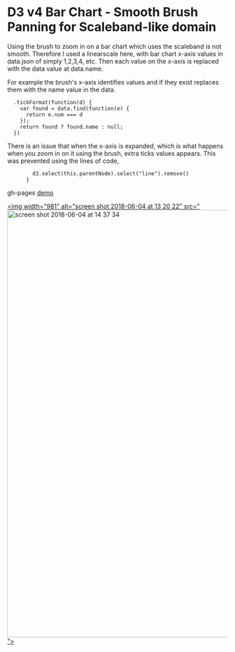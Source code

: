 # D3 v4 Bar Chart - Smooth Brush Panning for Scaleband-like domain

Using the brush to zoom in on a bar chart which uses the scaleband is not smooth.
Therefore I used a linearscale here, with bar chart x-axis values in data.json of simply 1,2,3,4, etc. Then each value on the x-axis is replaced with the data value at data.name.

For example the brush's x-axis identifies values and if they exist replaces them with the name value in the data.

```var xAxis2 = d3.axisBottom(x2).tickSize(0)
  .tickFormat(function(d) {
    var found = data.find(function(e) {
      return e.num === d
    });
    return found ? found.name : null;
  })
```

There is an issue that when the x-axis is expanded, which is what happens when you zoom in on it using the brush, extra ticks values appears. This was prevented using the lines of code,

```      if (!found) {
        d3.select(this.parentNode).select("line").remove()
      }
```

gh-pages [demo](https://shanegibney.github.io/d3v4-Scaleband-like-smooth-brush-panning/)

<a href="https://shanegibney.github.io/d3v4-Scaleband-like-smooth-brush-panning/"><img width="981" alt="screen shot 2018-06-04 at 13 20 22" src="<img width="979" alt="screen shot 2018-06-04 at 14 37 34" src="https://user-images.githubusercontent.com/17167992/40920599-f6ece828-6804-11e8-8bee-6098d635c04c.png">"></a>
